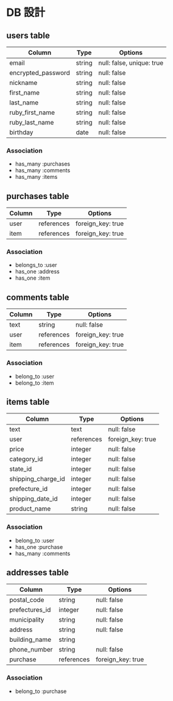 # DB 設計

## users table

| Column             | Type   | Options                   |
| ------------------ | ------ | ------------------------- |
| email              | string | null: false, unique: true |
| encrypted_password | string | null: false               |
| nickname           | string | null: false               |
| first_name         | string | null: false               |
| last_name          | string | null: false               |
| ruby_first_name    | string | null: false               |
| ruby_last_name     | string | null: false               |
| birthday           | date   | null: false               |

### Association

- has_many :purchases
- has_many :comments
- has_many :items

## purchases table

| Column | Type       | Options           |
| ------ | ---------- | ----------------- |
| user   | references | foreign_key: true |
| item   | references | foreign_key: true |

### Association

- belongs_to :user
- has_one :address
- has_one :item

## comments table

| Column | Type       | Options           |
| ------ | ---------- | ----------------- |
| text   | string     | null: false       |
| user   | references | foreign_key: true |
| item   | references | foreign_key: true |

### Association

- belong_to :user
- belong_to :item

## items table

| Column             | Type       | Options           |
| ------------------ | ---------- | ----------------- |
| text               | text       | null: false       |
| user               | references | foreign_key: true |
| price              | integer    | null: false       |
| category_id        | integer    | null: false       |
| state_id           | integer    | null: false       |
| shipping_charge_id | integer    | null: false       |
| prefecture_id      | integer    | null: false       |
| shipping_date_id   | integer    | null: false       |
| product_name       | string     | null: false       |

### Association

- belong_to :user
- has_one :purchase
- has_many :comments

## addresses table

| Column         | Type       | Options           |
| -------------- | ---------- | ----------------- |
| postal_code    | string     | null: false       |
| prefectures_id | integer    | null: false       |
| municipality   | string     | null: false       |
| address        | string     | null: false       |
| building_name  | string     |                   |
| phone_number   | string     | null: false       |
| purchase       | references | foreign_key: true |

### Association

- belong_to :purchase
